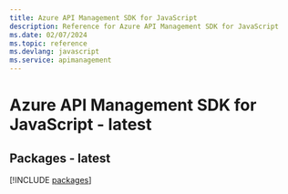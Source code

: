 ```yaml
---
title: Azure API Management SDK for JavaScript
description: Reference for Azure API Management SDK for JavaScript
ms.date: 02/07/2024
ms.topic: reference
ms.devlang: javascript
ms.service: apimanagement
---
```

# Azure API Management SDK for JavaScript - latest
## Packages - latest
[!INCLUDE [packages](api-management-index.md)]
